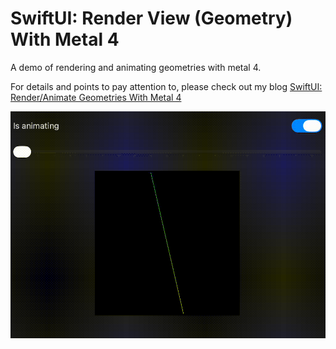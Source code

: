 
# SwiftUI: Render View (Geometry) With Metal 4


A demo of rendering and animating geometries with metal 4.

For details and points to pay attention to, please check out my blog [SwiftUI: Render/Animate Geometries With Metal 4](https://medium.com/@itsuki.enjoy/swiftui-render-animate-geometries-with-metal-4-e41b2d3347d1)

![](./demo.gif)
